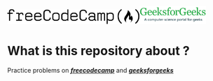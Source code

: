 ## <img align="justify" src="img/FreeCodeCamp_logo.png" alt="fcg" style="width:60%"><img align="justify" src="img/geeksforgeeks.png" alt="gfg"  style="width:30%">
# What is this repository about ?
Practice problems on [**_freecodecamp_**](https://www.freecodecamp.org/learn/) and [**_geeksforgeeks_**](https://www.geeksforgeeks.org/top-data-science-projects/)
